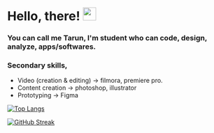 # Hello, there! <img src="https://raw.githubusercontent.com/MartinHeinz/MartinHeinz/master/wave.gif" width="30px">

### You can call me Tarun, I'm student who can code, design, analyze, apps/softwares.

### Secondary skills, 
 - Video (creation & editing) -> filmora, premiere pro.
 - Content creation -> photoshop, illustrator
 - Prototyping -> Figma


[![Top Langs](https://github-readme-stats.vercel.app/api/top-langs/?username=REDDITARUN&layout=compact&theme=dracula)](https://github.com/REDDITARUN/github-readme-stats)

[![GitHub Streak](https://streak-stats.demolab.com?user=REDDITARUN&theme=tokyonight&hide_border=true&background=EB545400)](https://git.io/streak-stats)


<!--
**REDDITARUN/REDDITARUN** is a ✨ _special_ ✨ repository because its `README.md` (this file) appears on your GitHub profile.

Here are some ideas to get you started:

- 🔭 I’m currently working on ...
- 🌱 I’m currently learning ...
- 👯 I’m looking to collaborate on ...
- 🤔 I’m looking for help with ...
- 💬 Ask me about ...
- 📫 How to reach me: ...
- 😄 Pronouns: ...
- ⚡ Fun fact: ...
-->
